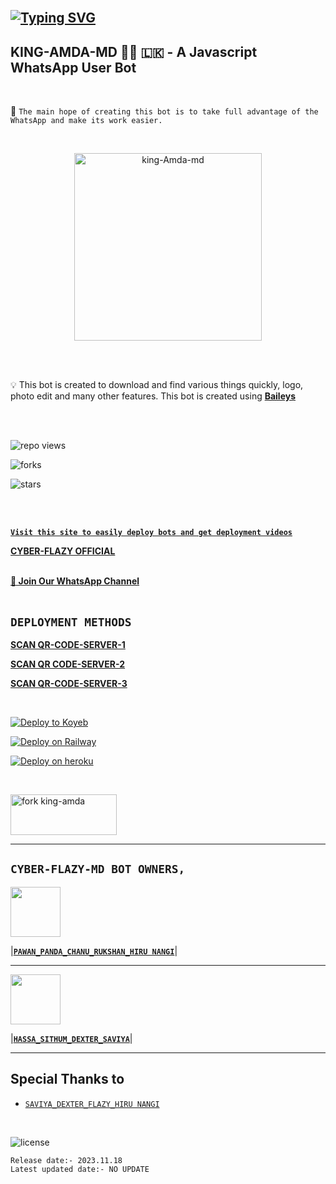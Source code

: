 <br>
  
  ## [![Typing SVG](https://readme-typing-svg.herokuapp.com?font=Rockstar-ExtraBold&color=F33A6A&lines=𝐇𝐈+𝐈𝐀𝐌+🄺𝗜𝗡𝗚╺+🄰𝗠𝗗𝗔+-+𝗕𝗢𝗧.;𝙿𝙾𝚆𝙴𝚁𝙳+𝙱𝚈:+𝙺𝙸𝙽𝙶+𝙰𝙼𝙳𝙰+𝚃𝙴𝙰𝙼;ℂ𝕣𝕖𝕒𝕥𝕖𝕕+𝕓𝕪:𝗠𝗥:+𝗖𝗬𝗕𝗘𝗥.༆𝗙𝗟𝗔𝗭𝗬;𝗠𝗥:+𝗖𝗬𝗕𝗘𝗥.☬𝗗𝗘𝗫𝗧𝗘𝗥༒;𝗠𝗥:+𝗖𝗬𝗕𝗘𝗥.𝗛𝗔𝗦𝗦𝗔࿐;💕ඉතිං+ඔයල🙃;😁හොදින්+ඉන්නවානේ🧚)](https://git.io/typing-svg)

## KING-AMDA-MD 👨‍💻 🇱🇰 - A Javascript WhatsApp User Bot

<br>

🔮 `The main hope of creating this bot is to take full advantage of the WhatsApp and make its work easier.`

<br>
 
  <p align="center">  
  <a href="https://telegra.ph/file/83aed3dcb3881a1995006.jpg">
    <img alt="king-Amda-md" height="300" src="https://telegra.ph/file/83aed3dcb3881a1995006.jpg">
    
  
  </a>
</p>  


<br>
<br>

💡 This bot is created to download and find various things quickly, logo, photo edit and many other features. This bot is created using **[Baileys](https://github.com/WhiskeySockets/Baileys)**

<br>
<br>
  

![repo views](https://hits.seeyoufarm.com/api/count/incr/badge.svg?url=https%3A%2F%2Fgithub.com%2Fflazy122%2FKING-AMDA-MD&count_bg=%2379C83D&title_bg=%23555555&icon=gitpod.svg&icon_color=%23E7E7E7&title=Views&edge_flat=false)

![forks](https://img.shields.io/github/forks/flazy123/KING-AMDA-MD?label=Forks&style=social)

![stars](https://telegra.ph/file/a175fe461a061f2159e7f.jpg)

<br>
<br>


 **[`Visit this site to easily deploy bots and get deployment videos`](tiktok.com/@_cyber_hr_king)**


**[CYBER-FLAZY OFFICIAL](https://www.youtube.com/@cyber_flazy)**
<br>
<br>

**[🚀 Join Our WhatsApp Channel](https://chat.whatsapp.com/L6Rw4onJlfBJGprvSQh9I2)**
<br>
<br>

 **`DEPLOYMENT METHODS`**
---
**[SCAN QR-CODE-SERVER-1](https://replit.com/@savigaming2009/KING-AMDA-BOT-QR?v=1)**



**[SCAN QR CODE-SERVER-2](https://replit.com/@savigaming2009/KING-AMDA-BOT-QR?v=1)**

  

**[SCAN QR-CODE-SERVER-3](https://replit.com/@savigaming2009/KING-AMDA-BOT-QR?v=1)**


<br>

[![Deploy to Koyeb](https://www.koyeb.com/static/images/deploy/button.svg)](https://app.koyeb.com/apps/deploy?type=git&repository=github.com/prabathLK/PRABATH-MD&branch=main&env[BOT_NUMBER]&env[SESSION_ID]&env[GITHUB_USERNAME]&env[GITHUB_AUTH_TOKEN]&name=prabath-md)
<br>

[![Deploy on Railway](https://railway.app/button.svg)](https://railway.app/template/2B1VYo)
<br>

[![Deploy on heroku](https://www.herokucdn.com/deploy/button.svg)](https://dashboard.heroku.com/new?button-url=https://github.com/flazy123/KING-AMDA-MD&template=https://github.com/flazy123/KING-AMDA-MD.git)

<br>

  
<a href="https://github.com/flazy123/KING-AMDA-MD/fork" target="blank"><img align="center" src="https://i.imgur.com/cxaSEWe.png" alt="fork king-amda" height="65" width="170" /></a>

 ---



## **`CYBER-FLAZY-MD BOT OWNERS,`**


   <a href="tiktok.com/@_cyber_hr_king/"><img src="https://telegra.ph/file/83aed3dcb3881a1995006.jpg" width=80 height=80></a>   

|**[`PAWAN_PANDA_CHANU_RUKSHAN_HIRU NANGI`](tiktok.com/@_cyber_hr_king)**|

---

<a href="https://www.youtube.com/@cyber_flazy"><img src="https://telegra.ph/file/d98b00d1851c1463d4328.jpg" width=80 height=80></a> 

|**[`HASSA_SITHUM_DEXTER_SAVIYA`](tiktok.com/@_cyber_hr_king)**|

---

## Special Thanks to
* [`SAVIYA_DEXTER_FLAZY_HIRU NANGI`](tiktok.com/@_cyber_hr_king/)

<br>

![license](https://telegra.ph/file/c6fd0d6f04230db5ca07c.jpg?color=green&label=License&style=plastic)


`Release date:- 2023.11.18`
<br>
`Latest updated date:- NO UPDATE`
